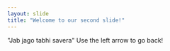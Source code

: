 ```yaml
---
layout: slide
title: "Welcome to our second slide!"
---
```

"Jab jago tabhi savera"
Use the left arrow to go back!
